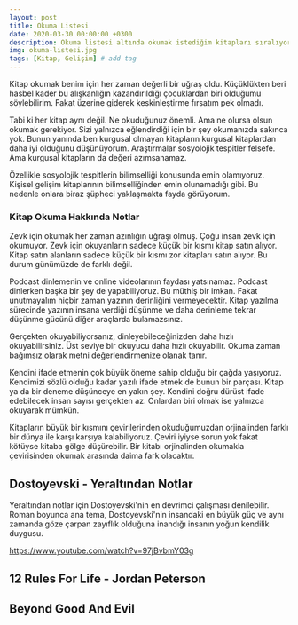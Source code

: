 ```yaml
---
layout: post
title: Okuma Listesi
date: 2020-03-30 00:00:00 +0300
description: Okuma listesi altında okumak istediğim kitapları sıralıyorum.
img: okuma-listesi.jpg
tags: [Kitap, Gelişim] # add tag
---
```


Kitap okumak benim için her zaman değerli bir uğraş oldu. Küçüklükten beri hasbel kader bu alışkanlığın kazandırıldığı çocuklardan biri olduğumu söylebilirim. Fakat üzerine giderek keskinleştirme fırsatım pek olmadı.

Tabi ki her kitap aynı değil. Ne okuduğunuz önemli. Ama ne olursa olsun okumak gerekiyor. Sizi yalnızca eğlendirdiği için bir şey okumanızda sakınca yok. Bunun yanında ben kurgusal olmayan kitapların kurgusal kitaplardan daha iyi olduğunu düşünüyorum. Araştırmalar sosyolojik tespitler felsefe. Ama kurgusal kitapların da değeri azımsanamaz.

Özellikle sosyolojik tespitlerin bilimselliği konusunda emin olamıyoruz. Kişisel gelişim kitaplarının bilimselliğinden emin olunamadığı gibi. Bu nedenle onlara biraz şüpheci yaklaşmakta fayda görüyorum.

### Kitap Okuma Hakkında Notlar

Zevk için okumak her zaman azınlığın uğraşı olmuş. Çoğu insan zevk için okumuyor. Zevk için okuyanların sadece küçük bir kısmı kitap satın alıyor. Kitap satın alanların sadece küçük bir kısmı zor kitapları satın alıyor. Bu durum günümüzde de farklı değil.

Podcast dinlemenin ve online videolarının faydası yatsınamaz. Podcast dinlerken başka bir şey de yapabiliyoruz. Bu müthiş bir imkan. Fakat unutmayalım hiçbir zaman yazının derinliğini vermeyecektir. Kitap yazılma sürecinde yazının insana verdiği düşünme ve daha derinleme tekrar düşünme gücünü diğer araçlarda bulamazsınız. 

Gerçekten okuyabiliyorsanız, dinleyebileceğinizden daha hızlı okuyabilirsiniz. Üst seviye bir okuyucu daha hızlı okuyabilir. Okuma zaman bağımsız olarak metni değerlendirmenize olanak tanır.

Kendini ifade etmenin çok büyük öneme sahip olduğu bir çağda yaşıyoruz. Kendimizi sözlü olduğu kadar yazılı ifade etmek de bunun bir parçası. Kitap ya da bir deneme düşünceye en yakın şey. Kendini doğru dürüst ifade edebilecek insan sayısı gerçekten az. Onlardan biri olmak ise yalnızca okuyarak mümkün.

Kitapların büyük bir kısmını çevirilerinden okuduğumuzdan orjinalinden farklı bir dünya ile karşı karşıya kalabiliyoruz. Çeviri iyiyse sorun yok fakat kötüyse kitaba gölge düşürebilir. Bir kitabı orjinalinden okumakla çevirisinden okumak arasında daima fark olacaktır.

## Dostoyevski - Yeraltından Notlar

Yeraltından notlar için Dostoyevski'nin en devrimci çalışması denilebilir. Roman boyunca ana tema, Dostoyevski'nin insandaki en büyük güç ve aynı zamanda göze çarpan zayıflık olduğuna inandığı insanın yoğun kendilik duygusu.

https://www.youtube.com/watch?v=97jBvbmY03g


## 12 Rules For Life - Jordan Peterson

## Beyond Good And Evil 

